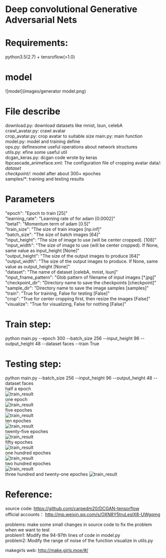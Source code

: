 # Deep convolutional Generative Adversarial Nets

# Requirements:    
   python3.5(2.7) + tensroflow(>1.0)    
   
# model    
   ![model](images/generator model.png)     

# File describe    
   download.py: download datasets like mnist, lsun, celebA    
   crawl_avatar.py: crawl avatar    
   crop_avatar.py: crop avatar to suitable size
   main.py: main function    
   model.py: model and training define    
   ops.py: definesome useful operations about network structures     
   utils.py: efine some useful util    
   dcgan_keras.py: dcgan code wrote by keras   
   lbpcascade_animeface.xml: The configuration file of cropping avatar
   data/*: dataset     
   checkpoint/*: model after about 300+ epoches    
   samples/*: training and testing results

# Parameters   
   "epoch": "Epoch to train [25]"    
   "learning_rate": "Learning rate of for adam [0.0002]"     
   "beta1": "Momentum term of adam [0.5]"    
   "train_size": "The size of train images [np.inf]"     
   "batch_size": "The size of batch images [64]"     
   "input_height": "The size of image to use (will be center cropped). [108]"     
   "input_width": "The size of image to use (will be center cropped). If None, same value as input_height [None]"      
   "output_height": "The size of the output images to produce [64]"     
   "output_width": "The size of the output images to produce. If None, same value as output_height [None]"     
   "dataset": "The name of dataset [celebA, mnist, lsun]"    
   "input_fname_pattern": "Glob pattern of filename of input images [*.jpg]"     
   "checkpoint_dir": "Directory name to save the checkpoints [checkpoint]"     
   "sample_dir": "Directory name to save the image samples [samples]"     
   "train": "True for training, False for testing [False]"     
   "crop": "True for center cropping first, then resize the images [False]"     
   "visualize": "True for visualizing, False for nothing [False]"         

# Train step:    
   python main.py --epoch 300 --batch_size 256 --input_height 96 --output_height 48 --dataset faces --train True      

# Testing step:    
   python main.py --batch_size 256 --input_height 96 --output_height 48 --dataset faces       
   half a epoch     
   ![train_result](samples/train_00_0099.png)    
   one epoch         
   ![train_result](samples/train_01_0199.png)     
   five epoches  
   ![train_result](samples/train_05_0199.png)    
   ten epoches         
   ![train_result](samples/train_10_0199.png)  
   twenty-five epoches    
   ![train_result](samples/train_25_0199.png)      
   fifty epoches       
   ![train_result](samples/train_50_0199.png)    
   one hundred epoches      
   ![train_result](samples/train_100_0199.png)      
   two hundred epoches   
   ![train_result](samples/train_200_0199.png)    
   three hundred and twenty-one epoches 
   ![train_result](samples/train_321_0098.png)   

# Reference:    
   source code: https://github.com/carpedm20/DCGAN-tensorflow      
   official accounts： http://mp.weixin.qq.com/s/OXN8Y5truLeslX8-UWgqmg

   problems: make some small changes in source code to fix the problem when we want to test  
	   problem1: Modify the 94-97th lines of code in model.py     
	   problem2: Modify the range of noise of the function visualize in utils.py   

   makegirls web: http://make.girls.moe/#/       
